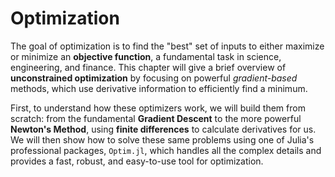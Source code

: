 # Optimization

The goal of optimization is to find the "best" set of inputs to either maximize or minimize an **objective function**, a fundamental task in science, engineering, and finance. This chapter will give a brief overview of **unconstrained optimization** by focusing on powerful *gradient-based* methods, which use derivative information to efficiently find a minimum.

First, to understand how these optimizers work, we will build them from scratch: from the fundamental **Gradient Descent** to the more powerful **Newton's Method**, using **finite differences** to calculate derivatives for us. We will then show how to solve these same problems using one of Julia's professional packages, `Optim.jl`, which handles all the complex details and provides a fast, robust, and easy-to-use tool for optimization.
